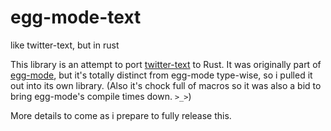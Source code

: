 # egg-mode-text

like twitter-text, but in rust

This library is an attempt to port [twitter-text] to Rust. It was originally part of [egg-mode], but
it's totally distinct from egg-mode type-wise, so i pulled it out into its own library. (Also it's
chock full of macros so it was also a bid to bring egg-mode's compile times down. `>_>`)

[twitter-text]: https://github.com/twitter/twitter-text
[egg-mode]: https://github.com/QuietMisdreavus/twitter-rs

More details to come as i prepare to fully release this.
